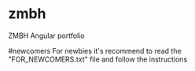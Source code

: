 # zmbh
ZMBH Angular portfolio

#newcomers
For newbies it's recommend to read the "FOR_NEWCOMERS.txt" file and follow the instructions
